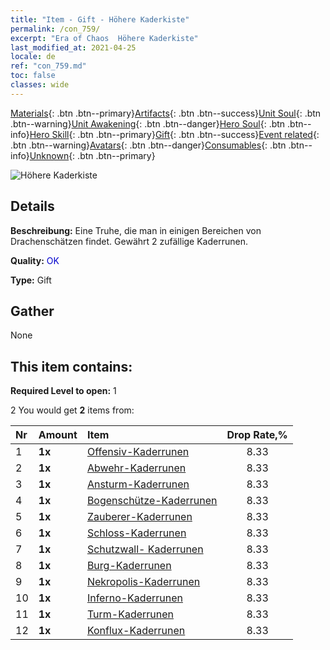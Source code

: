 ```yaml
---
title: "Item - Gift - Höhere Kaderkiste"
permalink: /con_759/
excerpt: "Era of Chaos  Höhere Kaderkiste"
last_modified_at: 2021-04-25
locale: de
ref: "con_759.md"
toc: false
classes: wide
---
```

 [Materials](/ItemsDE/){: .btn .btn--primary}[Artifacts](/ItemsDE/Artifacts/){: .btn .btn--success}[Unit Soul](/ItemsDE/UnitSoul/){: .btn .btn--warning}[Unit Awakening](/ItemsDE/UnitAwakening/){: .btn .btn--danger}[Hero Soul](/ItemsDE/HeroSoul/){: .btn .btn--info}[Hero Skill](/ItemsDE/HeroSkill/){: .btn .btn--primary}[Gift](/ItemsDE/Gift/){: .btn .btn--success}[Event related](/ItemsDE/Events/){: .btn .btn--warning}[Avatars](/ItemsDE/Avatars/){: .btn .btn--danger}[Consumables](/ItemsDE/Consumables/){: .btn .btn--info}[Unknown](/ItemsDE/Unknown/){: .btn .btn--primary}

 ![Höhere Kaderkiste](/images/t/i_tujianhezi2.png)

## Details
 **Beschreibung:** Eine Truhe, die man in einigen Bereichen von Drachenschätzen findet. Gewährt 2 zufällige Kaderrunen.

 **Quality:** <span style="color: #0000CD">OK</span>

 **Type:** Gift

## Gather

  None

## This item contains:

 **Required Level to open:** 1

 2 You would get **2** items  from:

  | Nr | Amount |     Item    | Drop Rate,% |
  |:---|:-------|:------------|:---------:|
  | 1 |  **1x** | [Offensiv-Kaderrunen](/ItemsDE/con_734/) | 8.33 | 
  | 2 |  **1x** | [Abwehr-Kaderrunen](/ItemsDE/con_739/) | 8.33 | 
  | 3 |  **1x** | [Ansturm-Kaderrunen](/ItemsDE/con_741/) | 8.33 | 
  | 4 |  **1x** | [Bogenschütze-Kaderrunen](/ItemsDE/con_742/) | 8.33 | 
  | 5 |  **1x** | [Zauberer-Kaderrunen](/ItemsDE/con_746/) | 8.33 | 
  | 6 |  **1x** | [Schloss-Kaderrunen](/ItemsDE/con_752/) | 8.33 | 
  | 7 |  **1x** | [Schutzwall- Kaderrunen](/ItemsDE/con_753/) | 8.33 | 
  | 8 |  **1x** | [Burg-Kaderrunen](/ItemsDE/con_754/) | 8.33 | 
  | 9 |  **1x** | [Nekropolis-Kaderrunen](/ItemsDE/con_755/) | 8.33 | 
  | 10 |  **1x** | [Inferno-Kaderrunen](/ItemsDE/con_777/) | 8.33 | 
  | 11 |  **1x** | [Turm-Kaderrunen](/ItemsDE/con_785/) | 8.33 | 
  | 12 |  **1x** | [Konflux-Kaderrunen](/ItemsDE/con_791/) | 8.33 | 
